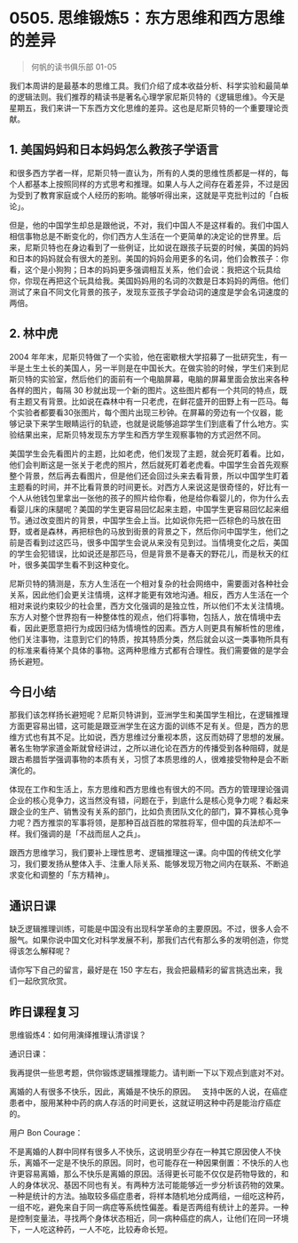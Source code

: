# 0505. 思维锻炼5：东方思维和西方思维的差异
> 何帆的读书俱乐部
01-05

我们本周讲的是最基本的思维工具。我们介绍了成本收益分析、科学实验和最简单的逻辑法则。我们推荐的精读书是著名心理学家尼斯贝特的《逻辑思维》。今天是星期五，我们来讲一下东西方文化思维的差异。这也是尼斯贝特的一个重要理论贡献。

## 1. 美国妈妈和日本妈妈怎么教孩子学语言
和很多西方学者一样，尼斯贝特一直认为，所有的人类的思维性质都是一样的，每个人都基本上按照同样的方式思考和推理。如果人与人之间存在着差异，不过是因为受到了教育家庭或个人经历的影响。能够听得出来，这就是平克批判过的「白板论」。

但是，他的中国学生却总是跟他说，不对，我们中国人不是这样看的。我们中国人相信事物总是不断变化的，你们西方人生活在一个更简单的决定论的世界里。后来，尼斯贝特也在身边看到了一些例证，比如说在跟孩子玩耍的时候，美国的妈妈和日本的妈妈就会有很大的差别。美国的妈妈会用更多的名词，他们会教孩子：你看，这个是小狗狗；日本的妈妈更多强调相互关系，他们会说：我把这个玩具给你，你现在再把这个玩具给我。美国妈妈用的名词的次数是日本妈妈的两倍。他们测试了来自不同文化背景的孩子，发现东亚孩子学会动词的速度是学会名词速度的两倍。

## 2. 林中虎
2004 年年末，尼斯贝特做了一个实验，他在密歇根大学招募了一批研究生，有一半是土生土长的美国人，另一半则是在中国长大。在做实验的时候，学生们来到尼斯贝特的实验室，然后他们的面前有一个电脑屏幕，电脑的屏幕里面会放出来各种各样的图片，每隔 30 秒就出现一个新的图片。这些图片都有一个共同的特点，既有主题又有背景。比如说在森林中有一只老虎，在鲜花盛开的田野上有一匹马。每个实验者都要看30张图片，每个图片出现三秒钟。在屏幕的旁边有一个仪器，能够记录下来学生眼睛运行的轨迹，也就是说能够追踪学生们到底看了什么地方。实验结果出来，尼斯贝特发现东方学生和西方学生观察事物的方式迥然不同。

美国学生会先看图片的主题，比如老虎，他们发现了主题，就会死盯着看。比如，他们会判断这是一张关于老虎的照片，然后就死盯着老虎看。中国学生会首先观察整个背景，然后再去看图片，但是他们还会回过头来去看背景，所以中国学生盯着主题看的时间，并不比看背景的时间更长。对西方人来说这是很奇怪的，好比有一个人从他钱包里拿出一张他的孩子的照片给你看，他是给你看婴儿的，你为什么去看婴儿床的床腿呢？美国的学生更容易回忆起来主题，中国学生更容易回忆起来细节。通过改变图片的背景，中国学生会上当。比如说你先把一匹棕色的马放在田野，或者是森林，再把棕色的马放到街景的背景之下，然后你问中国学生，他们之前是否看到过这匹马，很多中国学生会说从来没有见到过。当情境变化之后，美国的学生会犯错误，比如说还是那匹马，但是背景不是春天的野花儿，而是秋天的红叶，很多美国学生看不到这种变化。

尼斯贝特的猜测是，东方人生活在一个相对复杂的社会网络中，需要面对各种社会关系，因此他们会更关注情境，这样才能更有效地沟通。相反，西方人生活在一个相对来说约束较少的社会里，西方文化强调的是独立性，所以他们不太关注情境。东方人对整个世界抱有一种整体性的观点，他们将事物，包括人，放在情境中去看，因此更愿意把行为成因归结为情境性的因素。西方人则更具有解析性的思维，他们关注事物，注意到它们的特质，按其特质分类，然后就会以这一类事物所具有的标准来看待某个具体的事物。这两种思维方式都有合理性。我们需要做的是学会扬长避短。

## 今日小结
那我们该怎样扬长避短呢？尼斯贝特讲到，亚洲学生和美国学生相比，在逻辑推理方面更容易出错，这可能是跟亚洲学生在这方面的训练不足有关。但是，西方的思维方式也有其不足。比如说，西方思维过分重视本质，这反而妨碍了思想的发展。著名生物学家道金斯就曾经讲过，之所以进化论在西方的传播受到各种阻碍，就是跟古希腊哲学强调事物的本质有关，习惯了本质思维的人，很难接受物种是会不断演化的。

体现在工作和生活上，东方思维和西方思维也有很大的不同。西方的管理理论强调企业的核心竞争力，这当然没有错，问题在于，到底什么是核心竞争力呢？看起来跟企业的生产、销售没有关系的部门，比如负责团队文化的部门，算不算核心竞争力呢？西方推崇的军事将领，是那种百战百胜的常胜将军，但中国的兵法却不一样。我们强调的是「不战而屈人之兵」。

跟西方思维学习，我们要补上理性思考、逻辑推理这一课。向中国的传统文化学习，我们要发扬从整体入手、注重人际关系、能够发现万物之间内在联系、不断追求变化和调整的「东方精神」。

## 通识日课
缺乏逻辑推理训练，可能是中国没有出现科学革命的主要原因。不过，很多人会不服气。如果你说中国文化对科学发展不利，那我们古代有那么多的发明创造，你觉得该怎么解释呢？

请你写下自己的留言，最好是在 150 字左右，我会把最精彩的留言挑选出来，我们一起欣赏欣赏。

## 昨日课程复习
思维锻炼4：如何用演绎推理认清谬误？

通识日课：

我再提供一些思考题，供你锻炼逻辑推理能力。请判断一下以下观点到底对不对。

离婚的人有很多不快乐，因此，离婚是不快乐的原因。
 
支持中医的人说，在癌症患者中，服用某种中药的病人存活的时间更长，这就证明这种中药是能治疗癌症的。

用户 Bon Courage：

不是离婚的人群中同样有很多人不快乐，这说明至少存在一种其它原因使人不快乐，离婚不一定是不快乐的原因。同时，也可能存在一种因果倒置：不快乐的人也许更容易离婚，那么不快乐是离婚的原因。活得更长可能不仅仅是药物导致的，和人的身体状况、基因不同也有关。有两种方法可能能够近一步分析该药物的效果。一种是统计的方法。抽取较多癌症患者，将样本随机地分成两组，一组吃这种药，一组不吃，避免来自于同一病症等系统性偏差。看是否两组有统计上的差异。一种是控制变量法，寻找两个身体状态相近，同一病种癌症的病人，让他们在同一环境下，一人吃这种药，一人不吃，比较寿命长短。




